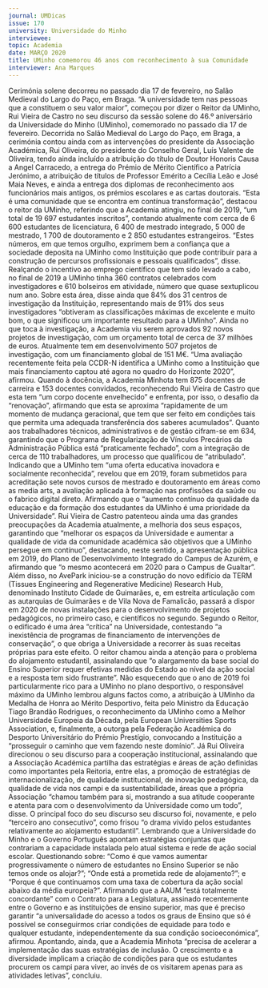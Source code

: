 ```yaml
---
journal: UMDicas 
issue: 170
university: Universidade do Minho
interviewee: 
topic: Academia
date: MARÇO 2020
title: UMinho comemorou 46 anos com reconhecimento à sua Comunidade
interviewer: Ana Marques
---
```



Cerimónia solene decorreu no passado dia 17 de fevereiro, no Salão Medieval do Largo do
Paço, em Braga.
“A universidade tem nas pessoas que a
constituem o seu valor maior”, começou
por dizer o Reitor da UMinho, Rui Vieira
de Castro no seu discurso da sessão solene
do 46.º aniversário da Universidade
do Minho (UMinho), comemorado no
passado dia 17 de fevereiro.
Decorrida no Salão Medieval do Largo
do Paço, em Braga, a cerimónia contou
ainda com as intervenções do presidente
da Associação Académica, Rui Oliveira,
do presidente do Conselho Geral, Luís
Valente de Oliveira, tendo ainda incluído
a atribuição do título de Doutor Honoris
Causa a Angel Carracedo, a entrega do
Prémio de Mérito Científico a Patrícia
Jerónimo, a atribuição de títulos de
Professor Emérito a Cecília Leão e
José Maia Neves, e ainda a entrega
dos diplomas de reconhecimento aos
funcionários mais antigos, os prémios
escolares e as cartas doutorais.
“Esta é uma comunidade que se encontra
em contínua transformação”, destacou
o reitor da UMinho, referindo que a
Academia atingiu, no final de 2019, “um
total de 19 697 estudantes inscritos”,
contando atualmente com cerca de
6 600 estudantes de licenciatura, 6
400 de mestrado integrado, 5 000 de
mestrado, 1 700 de doutoramento e 2 850
estudantes estrangeiros. “Estes números,
em que temos orgulho, exprimem bem
a confiança que a sociedade deposita
na UMinho como Instituição que pode
contribuir para a construção de percursos
profissionais e pessoais qualificados”,
disse.
Realçando o incentivo ao emprego
científico que tem sido levado a cabo,
no final de 2019 a UMinho tinha 360
contratos celebrados com investigadores
e 610 bolseiros em atividade, número
que quase sextuplicou num ano. Sobre
esta área, disse ainda que 84% dos 31
centros de investigação da Instituição,
representando mais de 91% dos
seus investigadores “obtiveram as
classificações máximas de excelente e
muito bom, o que significou um
importante resultado para a UMinho”.
Ainda no que toca à investigação, a
Academia viu serem aprovados 92
novos projetos de investigação, com
um orçamento total de cerca de 37
milhões de euros. Atualmente tem
em desenvolvimento 507 projetos de
investigação, com um financiamento
global de 151 M€. “Uma avaliação
recentemente feita pela CCDR-N
identifica a UMinho como a Instituição
que mais financiamento captou até agora
no quadro do Horizonte 2020”, afirmou.
Quando à docência, a Academia Minhota
tem 875 docentes de carreira e 153
docentes convidados, reconhecendo Rui
Vieira de Castro que esta tem “um corpo
docente envelhecido” e enfrenta, por isso,
o desafio da “renovação”, afirmando que
esta se aproxima “rapidamente de um
momento de mudança geracional, que
tem que ser feito em condições tais que
permita uma adequada transferência dos
saberes acumulados”.
Quanto aos trabalhadores técnicos,
administrativos e de gestão cifram-se
em 634, garantindo que o Programa de
Regularização de Vínculos Precários da
Administração Pública está “praticamente
fechado”, com a integração de cerca de
110 trabalhadores, um processo que
qualificou de “atribulado”.
Indicando que a UMinho tem “uma
oferta educativa inovadora e socialmente
reconhecida”, revelou que em 2019, foram
submetidos para acreditação sete novos
cursos de mestrado e doutoramento em
áreas como as media arts, a avaliação
aplicada à formação nas profissões
da saúde ou o fabrico digital direto.
Afirmando que o “aumento contínuo da
qualidade da educação e da formação dos
estudantes da UMinho é uma prioridade
da Universidade”.
Rui Vieira de Castro patenteou ainda uma
das grandes preocupações da Academia
atualmente, a melhoria dos seus espaços,
garantindo que “melhorar os espaços da
Universidade e aumentar a qualidade
de vida da comunidade académica são
objetivos que a UMinho persegue em
contínuo”, destacando, neste sentido,
a apresentação pública em 2019, do
Plano de Desenvolvimento Integrado
do Campus de Azurém, e afirmando que
“o mesmo acontecerá em 2020 para o
Campus de Gualtar”. Além disso, no
AvePark iniciou-se a construção do novo
edifício da TERM (Tissues Engineering
and Regenerative Medicine) Research
Hub, denominado Instituto Cidade de
Guimarães, e, em estreita articulação com
as autarquias de Guimarães e de Vila Nova
de Famalicão, passará a dispor em 2020 de
novas instalações para o desenvolvimento
de projetos pedagógicos, no primeiro
caso, e científicos no segundo. Segundo o
Reitor, o edificado é uma área “crítica” na
Universidade, contestando “a inexistência
de programas de financiamento de
intervenções de conservação”, o que
obriga a Universidade a recorrer às suas
receitas próprias para este efeito.
O reitor chamou ainda a atenção para
o problema do alojamento estudantil,
assinalando que “o alargamento da base
social do Ensino Superior requer efetivas
medidas do Estado ao nível da ação social
e a resposta tem sido frustrante”.
Não esquecendo que o ano de 2019 foi
particularmente rico para a UMinho no
plano desportivo, o responsável máximo
da UMinho lembrou alguns factos como,
a atribuição à UMinho da Medalha de
Honra ao Mérito Desportivo, feita pelo
Ministro da Educação Tiago Brandão
Rodrigues, o reconhecimento da UMinho
como a Melhor Universidade Europeia
da Década, pela European Universities
Sports Association, e, finalmente, a
outorga pela Federação Académica
do Desporto Universitário do Prémio
Prestígio, convocando a Instituição a
“prosseguir o caminho que vem fazendo
neste domínio”.
Já Rui Oliveira direcionou o seu discurso
para a cooperação institucional,
assinalando que a Associação Académica
partilha das estratégias e áreas de ação
definidas como importantes pela Reitoria,
entre elas, a promoção de estratégias
de internacionalização, de qualidade
institucional, de inovação pedagógica,
da qualidade de vida nos campi e da
sustentabilidade, áreas que a própria
Associação “chamou também para si,
mostrando a sua atitude cooperante e
atenta para com o desenvolvimento da
Universidade como um todo”, disse.
O principal foco do seu discurso seu
discurso foi, novamente, e pelo “terceiro
ano consecutivo”, como frisou “o drama
vivido pelos estudantes relativamente ao
alojamento estudantil”. Lembrando que
a Universidade do Minho e o Governo
Português apontam estratégias conjuntas
que contrariam a capacidade instalada
pelo atual sistema e rede de ação social
escolar. Questionando sobre: “Como é
que vamos aumentar progressivamente o
número de estudantes no Ensino Superior
se não temos onde os alojar?”; “Onde
está a prometida rede de alojamento?”;
e “Porque é que continuamos com uma
taxa de cobertura da ação social abaixo da
média europeia?”. Afirmando que a AAUM
“está totalmente concordante” com o
Contrato para a Legislatura, assinado
recentemente entre o Governo e as
instituições de ensino superior, mas que
é preciso garantir “a universalidade do
acesso a todos os graus de Ensino que só é
possível se conseguirmos criar condições
de equidade para todo e qualquer
estudante, independentemente da sua
condição socioeconómica”, afirmou.
Apontando, ainda, que a Academia
Minhota “precisa de acelerar a
implementação das suas estratégias de
inclusão. O crescimento e a diversidade
implicam a criação de condições para que
os estudantes procurem os campi para
viver, ao invés de os visitarem apenas
para as atividades letivas”, concluiu.
